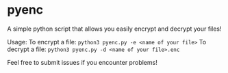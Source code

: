 # pyenc
A simple python script that allows you easily encrypt and decrypt your files!

Usage:
    To encrypt a file: `python3 pyenc.py -e <name of your file>`
    To decrypt a file: `python3 pyenc.py -d <name of your file>.enc`

Feel free to submit issues if you encounter problems!


